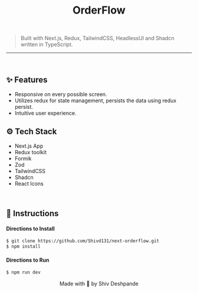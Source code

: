 <h1 align="center">OrderFlow</h1>

<br/>

> Built with Next.js, Redux, TailwindCSS, HeadlessUI and Shadcn written in TypeScript.

---

<br/>

## ✨ Features

- Responsive on every possible screen.
- Utilizes redux for state management, persists the data using redux persist.
- Intuitive user experience.


## ⚙ Tech Stack

- Next.js App 
- Redux toolkit
- Formik
- Zod
- TailwindCSS
- Shadcn
- React Icons

<br/>



  

## 📜 Instructions

#### Directions to Install

```bash
$ git clone https://github.com/Shivd131/next-orderflow.git
$ npm install
```

#### Directions to Run

```bash
$ npm run dev
```


<p align="center">
	Made with 💖 by Shiv Deshpande 
</p>

